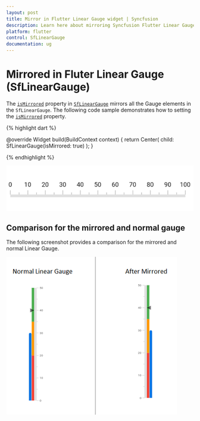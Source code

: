```yaml
---
layout: post
title: Mirror in Flutter Linear Gauge widget | Syncfusion
description: Learn here about mirroring Syncfusion Flutter Linear Gauge (SfLinearGauge) widget
platform: flutter
control: SfLinearGauge
documentation: ug
---
```


# Mirrored in Fluter Linear Gauge (SfLinearGauge)

The [`isMirrored`](https://pub.dev/documentation/syncfusion_flutter_gauges/latest/gauges/SfLinearGauge/isMirrored.html) property in [`SfLinearGauge`](https://pub.dev/documentation/syncfusion_flutter_gauges/latest/gauges/SfLinearGauge-class.html) mirrors all the Gauge elements in the `SfLinearGauge`. The following code sample demonstrates how to setting the [`isMirrored`](https://pub.dev/documentation/syncfusion_flutter_gauges/latest/gauges/SfLinearGauge/isMirrored.html) property.

{% highlight dart %}

  @override
  Widget build(BuildContext context) {
    return Center(
      child: SfLinearGauge(isMirrored: true)
    );
  }

{% endhighlight %}

![Mirror linear gauge](images/mirrored/mirrored.png)

## Comparison for the mirrored and normal gauge

The following screenshot provides a comparison for the mirrored and normal Linear Gauge. 

![Mirrored linear gauge comparsion](images/mirrored/mirror_comparison.png)